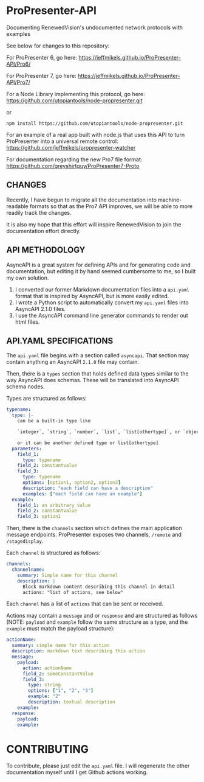 # ProPresenter-API

Documenting RenewedVision's undocumented network protocols with examples

See below for changes to this repository:

For ProPresenter 6, go here:
https://jeffmikels.github.io/ProPresenter-API/Pro6/

For ProPresenter 7, go here:
https://jeffmikels.github.io/ProPresenter-API/Pro7/

For a Node Library implementing this protocol, go here:
https://github.com/utopiantools/node-propresenter.git

or

```
npm install https://github.com/utopiantools/node-propresenter.git
```

For an example of a real app built with node.js that uses this API to turn ProPresenter into a universal remote control:
https://github.com/jeffmikels/propresenter-watcher

For documentation regarding the new Pro7 file format:
https://github.com/greyshirtguy/ProPresenter7-Proto

## CHANGES

Recently, I have begun to migrate all the documentation into machine-readable formats
so that as the Pro7 API improves, we will be able to more readily track the changes.

It is also my hope that this effort will inspire RenewedVision to join the documentation
effort directly.

## API METHODOLOGY

AsyncAPI is a great system for defining APIs and for generating code and documentation, but editing it by hand
seemed cumbersome to me, so I built my own solution.

1. I converted our former Markdown documentation files into a `api.yaml` format that is inspired by AsyncAPI, but is more easily edited.
2. I wrote a Python script to automatically convert my `api.yaml` files into AsyncAPI 2.1.0 files.
3. I use the AsyncAPI command line generator commands to render out html files.

## API.YAML SPECIFICATIONS

The `api.yaml` file begins with a section called `asyncapi`. That section may contain anything an AsyncAPI `2.1.0` file may contain.

Then, there is a `types` section that holds defined data types similar to the way AsyncAPI does schemas. These will be translated into AsyncAPI schema nodes.

Types are structured as follows:

```yaml
typename:
  type: |-
    can be a built-in type like

    `integer`, `string`, `number`, `list`, `list[othertype]`, or `object`

    or it can be another defined type or list[othertype]
  parameters:
    field_1:
      type: typename
    field_2: constantvalue
    field_3:
      type: typename
      options: [option1, option2, option3]
      description: "each field can have a description"
      examples: ["each field can have an example"]
  example:
    field_1: an arbitrary value
    field_2: constantvalue
    field_3: option1
```

Then, there is the `channels` section which defines the main application message endpoints. ProPresenter exposes two channels, `/remote` and `/stagedisplay`.

Each `channel` is structured as follows:

```yaml
channels:
  channelname:
    summary: Simple name for this channel
    description: |
      Block markdown content describing this channel in detail
      actions: "list of actions, see below"
```

Each `channel` has a list of `actions` that can be sent or received.

Actions may contain a `message` and or `response` and are structured as follows (NOTE: `payload` and `example` follow the same structure as a type, and the `example` must match the payload structure):

```yaml
actionName:
  summary: simple name for this action
  description: markdown text describing this action
  message:
    payload:
      action: actionName
      field_2: someConstantValue
      field_3:
        type: string
        options: ["1", "2", "3"]
        example: "2"
        description: textual description
    example:
  response:
    payload:
    example:
```

# CONTRIBUTING

To contribute, please just edit the `api.yaml` file. I will regenerate the other documentation myself until I get Github actions working.
